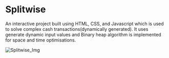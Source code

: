 # Splitwise
An interactive project built using HTML, CSS, and Javascript which is used to solve complex cash transactions(dynamically generated).
It uses generate dynamic input values and Binary heap algorithm is implemented for space and time optimisations.

![Splitwise_Img](https://user-images.githubusercontent.com/89482589/132981635-60d3a88f-c607-42c3-b914-e649461758d2.png)


